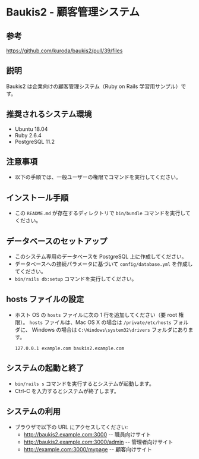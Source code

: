 # Baukis2 - 顧客管理システム

## 参考
https://github.com/kuroda/baukis2/pull/39/files


## 説明

Baukis2 は企業向けの顧客管理システム（Ruby on Rails 学習用サンプル）です。

## 推奨されるシステム環境

* Ubuntu 18.04
* Ruby 2.6.4
* PostgreSQL 11.2

## 注意事項

* 以下の手順では、一般ユーザーの権限でコマンドを実行してください。

## インストール手順

* この `README.md` が存在するディレクトリで `bin/bundle` コマンドを実行してください。

## データベースのセットアップ

* このシステム専用のデータベースを PostgreSQL 上に作成してください。
* データベースへの接続パラメータに基づいて `config/database.yml` を作成してください。
* `bin/rails db:setup` コマンドを実行してください。

## hosts ファイルの設定

* ホスト OS の `hosts` ファイルに次の 1 行を追加してください（要 root 権限）。
  `hosts` ファイルは、Mac OS X の場合は `/private/etc/hosts` フォルダに、
  Windows の場合は `C:\Windows\system32\drivers` フォルダにあります。

      127.0.0.1 example.com baukis2.example.com

## システムの起動と終了

* `bin/rails s` コマンドを実行するとシステムが起動します。
* Ctrl-C を入力するとシステムが終了します。

## システムの利用

* ブラウザで以下の URL にアクセスしてください:
  * http://baukis2.example.com:3000 -- 職員向けサイト
  * http://baukis2.example.com:3000/admin -- 管理者向けサイト
  * http://example.com:3000/mypage -- 顧客向けサイト
